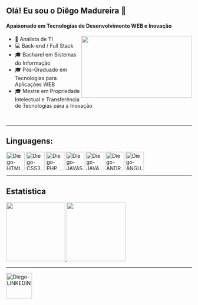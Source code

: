 ## Olá! Eu sou o Diêgo Madureira 👋

#### Apaixonado em Tecnologias de Desenvolvimento WEB e Inovação  

 <img align="right" width="300" height="168" src="https://c.tenor.com/GfSX-u7VGM4AAAAC/coding.gif">
 
- 💼 Analista de TI
- 💻 Back-end / Full Stack
- 🎓 Bacharel em Sistemas do Informação
- 🎓 Pós-Graduado em Tecnologias para Aplicações WEB
- 🎓 Mestre em Propriedade Intelectual e Transferência de Tecnologias para a Inovação
<br>
<hr>

## Linguagens:  
<div style="display inline_block">
<img align="center" alt="Diego-HTML" height="50" width"40" src="https://cdn.jsdelivr.net/gh/devicons/devicon/icons/html5/html5-plain-wordmark.svg">
<img align="center" alt="Diego-CSS3" height="50" width"40" src="https://cdn.jsdelivr.net/gh/devicons/devicon/icons/css3/css3-plain-wordmark.svg">
<img align="center" alt="Diego-PHP" height="50" width"40" src="https://cdn.jsdelivr.net/gh/devicons/devicon/icons/php/php-plain.svg">
<img align="center" alt="Diego-JAVASCRIPT" height="50" width"40" src="https://cdn.jsdelivr.net/gh/devicons/devicon/icons/javascript/javascript-plain.svg">
<img align="center" alt="Diego-JAVA" height="50" width"40" src="https://cdn.jsdelivr.net/gh/devicons/devicon/icons/java/java-original-wordmark.svg">
<img align="center" alt="Diego-ANDROID" height="50" width"40" src="https://cdn.jsdelivr.net/gh/devicons/devicon/icons/android/android-original-wordmark.svg">
<img align="center" alt="Diego-ANGULAR" height="50" width"40" src="https://cdn.jsdelivr.net/gh/devicons/devicon/icons/angularjs/angularjs-plain-wordmark.svg">
</div>
<hr>

## Estatística

 <div>
  <a href="https://github.com/diegomadureira2007">
  <img height="160em" src="https://github-readme-stats.vercel.app/api?username=diegomadureira2007&show_icons=true&theme=dark&include_all_commits=true&count_private=true">
  <img height="160em" src="https://github-readme-stats.vercel.app/api/top-langs/?username=diegomadureira2007&layout=compact&theme=dark">
</div>
  <hr>
  <a href="https://www.linkedin.com/in/di%C3%AAgo-r-madureira-19025711b/" target="_blank">
  <img align="center" alt="Diego-LINKEDIN" height="70" width"40" src="https://cdn.jsdelivr.net/gh/devicons/devicon/icons/linkedin/linkedin-original.svg"></a>
 




